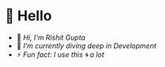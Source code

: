# 👋 Hello

- 🔭 _Hi, I'm Rishit Gupta_
- 🌱 _I’m currently diving deep in Development_
- ⚡ _Fun fact: I use this 🌀 a lot_

<!--
**rishitgupta2003/rishitgupta2003** is a ✨ _special_ ✨ repository because its `README.md` (this file) appears on your GitHub profile.

Here are some ideas to get you started:

- 🔭 I’m currently working on ...
- 🌱 I’m currently learning ...
- 👯 I’m looking to collaborate on ...
- 🤔 I’m looking for help with ...
- 💬 Ask me about ...
- 📫 How to reach me: ...
- 😄 Pronouns: ...
- ⚡ Fun fact: ...
-->
